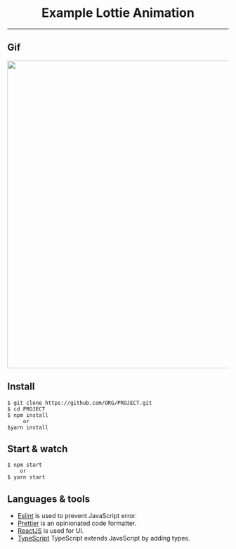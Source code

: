 <h1 align='center'> Example Lottie Animation </h1>


---
## Gif

<p align='center'>
  <img src='https://user-images.githubusercontent.com/51713169/104849162-0aed6b80-58c7-11eb-85dd-33035a7f9231.gif' width='700' />
</ p>


## Install

    $ git clone https://github.com/ORG/PROJECT.git
    $ cd PROJECT
    $ npm install
         or
    $yarn install


## Start & watch

    $ npm start 
        or
    $ yarn start

## Languages & tools

- [Eslint](https://eslint.org/) is used to prevent JavaScript error.
- [Prettier](https://prettier.io/docs/en/index.html) is an opinionated code formatter.
- [ReactJS](https://github.com/facebook/react) is used for UI.
- [TypeScript](https://www.typescriptlang.org/) TypeScript extends JavaScript by adding types.


